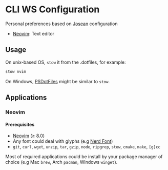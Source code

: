 # CLI WS Configuration

Personal preferences based on [Josean](https://github.com/josean-dev/dev-environment-files) configuration

- [Neovim](#neovim): Text editor

## Usage

On unix-based OS, `stow` it from the .dotfiles, for example:

```bash
stow nvim
```

On Windows, [PSDotFiles](https://github.com/ralish/PSDotFiles) might be similar to `stow`.

## Applications

### Neovim

#### Prerequisites

- [Neovim](https://neovim.io/) ($\ge$ 8.0)
- Any font could deal with glyphs (e.g [Nerd Font](https://www.nerdfonts.com/))
- `git`, `curl`, `wget`, `unzip`, `tar`, `gzip`, `node`, `ripgrep`, `stow`, `cmake`, `make`, `[g]cc`

Most of required applications could be install by your package manager of choice (e.g Mac `brew`, Arch `pacman`, Windows `winget`).
